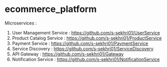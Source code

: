 # ecommerce_platform
Microservices :
1. User Management Service : https://github.com/s-sekhri01/UserService
2. Product Catalog Service : https://github.com/s-sekhri01/ProductService
3. Payment Service : https://github.com/s-sekhri01/PaymentService
4. Service Discovery : https://github.com/s-sekhri01/ServiceDiscovery
5. API Gateway : https://github.com/s-sekhri01/Gateway
6. Notification Service : https://github.com/s-sekhri01/NotificationService
